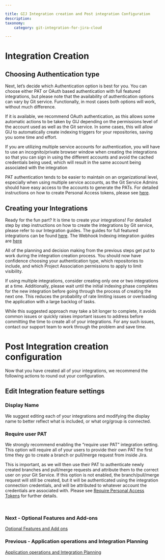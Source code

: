 ```yaml
---

title: GIJ Integration creation and Post integration Configuration
description:
taxonomy:
    category: git-integration-for-jira-cloud

---
```

# Integration Creation
## Choosing Authentication type
Next, let’s  decide which Authentication option is best for you. You can choose either PAT or OAuth based authentication with full featured integrations, but please note that the availability of authentication options can vary by Git service. Functionally, in most cases both options will work, without much difference.

If it is available, we recommend  OAuth authentication, as this allows some automatic actions to be taken by GIJ depending on the permissions level of the account used as well as the Git service. In some cases, this will allow GIJ to automatically create indexing triggers for your repositories, saving you some time and effort.

<div class="bbb-callout bbb--tip">
    <div class="irow">
    <div class="ilogobox">
        <span class="logoimg"></span>
    </div>
    <div class="imsgbox">
        If you are utilizing multiple service accounts for authentication, you will have to use an incognito/private browser window when creating the integrations so that you can sign in using the different accounts and avoid the cached credentials being used, which will result in the same account being associated with the integration
    </div>
    </div>
</div>

PAT authentication tends to be easier to maintain on an organizational level, especially when using multiple service accounts, as the Git Service Admins should have easy access to the accounts to generate the PATs. For detailed instructions on how to create Personal Access tokens, please see [here](https://help.gitkraken.com/git-integration-for-jira-cloud/creating-personal-access-tokens-gij-cloud).


## Creating your Integrations
Ready for the fun part? It is time to create your integrations! For detailed step by step instructions on how to create the integrations by Git service, please refer to our Integration guides. The guides for full featured integrations can be found [here](https://help.gitkraken.com/git-integration-for-jira-cloud/integration-guide-gij-cloud/). The Webhook Indexing integration guides are [here](https://help.gitkraken.com/git-integration-for-jira-cloud/webhook-indexing-integration-gij-cloud/)

All of the planning and decision making from the previous steps get put to work during the integration creation process. You should now have confidence choosing your authentication type, which repositories to include, and which Project Association permissions to apply to limit visibility. 

If using multiple integrations, consider creating only one or two integrations at a time. Additionally, please wait until the initial indexing phase completes for the new integration before going through the process of creating the next one. This reduces the probability of rate limiting issues or overloading the application with a large backlog of tasks. 

While this suggested approach may take a bit longer to complete, it avoids common issues or quickly raises important issues to address before committing the time to create all of your integrations. For any such issues, contact our support team  to work through the problem and save time.


# Post Integration creation configuration
Now that you have created all of your integrations, we recommend the following actions   to round out your configuration.

## Edit Integration feature settings
### Display Name
 We suggest editing each of your integrations and modifying the display name to better reflect what is included, or what org/group is connected. 

### Require user PAT
We strongly recommend enabling the “require user PAT” integration setting. This option will require all of your users to provide their own PAT the first time they go to create a branch or pull/merge request from inside Jira. 

This is important, as we will then use their PAT to authenticate newly created branches and pull/merge requests and  attribute them to the correct user on your Git Service. If this option is not enabled, the branch/pull/merge request will still be created, but it will be authenticated using the integration connection credentials, and will be attributed to whatever account the credentials are associated with. Please see [Require Personal Access Tokens](https://help.gitkraken.com/git-integration-for-jira-cloud/require-personal-access-tokens-for-user-actions-create-branch-pull-request-gij-cloud/) for further details.

<br>

### Next - Optional Features and Add-ons

[Optional Features and Add ons](/git-integration-for-jira-cloud/Getting-Started-Guide-Optional-Features)

### Previous - Application operations and Integration Planning

[Application operations and Integration Planning](/git-integration-for-jira-cloud/Getting-Started-Guide-App-operations-and-planning.md)
